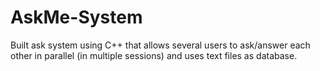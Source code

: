 ﻿# AskMe-System
Built ask system using C++ that allows several users to ask/answer each other in parallel (in multiple sessions) and uses text files as database.

